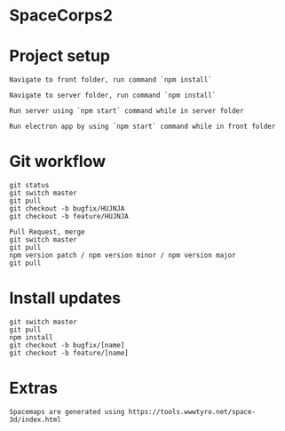# SpaceCorps2


# Project setup

    Navigate to front folder, run command `npm install`

    Navigate to server folder, run command `npm install`

    Run server using `npm start` command while in server folder

    Run electron app by using `npm start` command while in front folder


# Git workflow

    git status
    git switch master
    git pull 
    git checkout -b bugfix/HUJNJA
    git checkout -b feature/HUJNJA
    
    Pull Request, merge 
    git switch master
    git pull
    npm version patch / npm version minor / npm version major
    git pull

# Install updates

    git switch master
    git pull
    npm install
    git checkout -b bugfix/[name]
    git checkout -b feature/[name]

# Extras

    Spacemaps are generated using https://tools.wwwtyro.net/space-3d/index.html